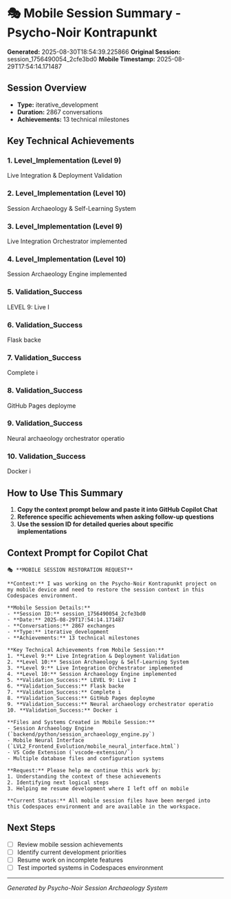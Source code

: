 # 🎭 Mobile Session Summary - Psycho-Noir Kontrapunkt

**Generated:** 2025-08-30T18:54:39.225866
**Original Session:** session_1756490054_2cfe3bd0
**Mobile Timestamp:** 2025-08-29T17:54:14.171487

## Session Overview
- **Type:** iterative_development
- **Duration:** 2867 conversations
- **Achievements:** 13 technical milestones

## Key Technical Achievements

### 1. Level_Implementation (Level 9)
Live Integration & Deployment Validation

### 2. Level_Implementation (Level 10)
Session Archaeology & Self-Learning System

### 3. Level_Implementation (Level 9)
Live Integration Orchestrator implemented

### 4. Level_Implementation (Level 10)
Session Archaeology Engine implemented

### 5. Validation_Success
LEVEL 9: Live I

### 6. Validation_Success
Flask backe

### 7. Validation_Success
Complete i

### 8. Validation_Success
GitHub Pages deployme

### 9. Validation_Success
Neural archaeology orchestrator operatio

### 10. Validation_Success
Docker i

## How to Use This Summary

1. **Copy the context prompt below and paste it into GitHub Copilot Chat**
2. **Reference specific achievements when asking follow-up questions**
3. **Use the session ID for detailed queries about specific implementations**

## Context Prompt for Copilot Chat

```
🎭 **MOBILE SESSION RESTORATION REQUEST**

**Context:** I was working on the Psycho-Noir Kontrapunkt project on my mobile device and need to restore the session context in this Codespaces environment.

**Mobile Session Details:**
- **Session ID:** session_1756490054_2cfe3bd0
- **Date:** 2025-08-29T17:54:14.171487
- **Conversations:** 2867 exchanges
- **Type:** iterative_development
- **Achievements:** 13 technical milestones

**Key Technical Achievements from Mobile Session:**
1. **Level 9:** Live Integration & Deployment Validation
2. **Level 10:** Session Archaeology & Self-Learning System
3. **Level 9:** Live Integration Orchestrator implemented
4. **Level 10:** Session Archaeology Engine implemented
5. **Validation_Success:** LEVEL 9: Live I
6. **Validation_Success:** Flask backe
7. **Validation_Success:** Complete i
8. **Validation_Success:** GitHub Pages deployme
9. **Validation_Success:** Neural archaeology orchestrator operatio
10. **Validation_Success:** Docker i

**Files and Systems Created in Mobile Session:**
- Session Archaeology Engine (`backend/python/session_archaeology_engine.py`)
- Mobile Neural Interface (`LVL2_Frontend_Evolution/mobile_neural_interface.html`)
- VS Code Extension (`vscode-extension/`)
- Multiple database files and configuration systems

**Request:** Please help me continue this work by:
1. Understanding the context of these achievements
2. Identifying next logical steps
3. Helping me resume development where I left off on mobile

**Current Status:** All mobile session files have been merged into this Codespaces environment and are available in the workspace.

```

## Next Steps

- [ ] Review mobile session achievements
- [ ] Identify current development priorities  
- [ ] Resume work on incomplete features
- [ ] Test imported systems in Codespaces environment

---
*Generated by Psycho-Noir Session Archaeology System*
